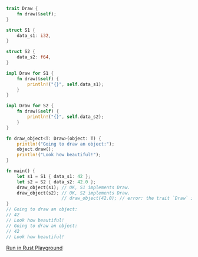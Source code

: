 ```rust
trait Draw {
    fn draw(&self);
}

struct S1 {
    data_s1: i32,
}

struct S2 {
    data_s2: f64,
}

impl Draw for S1 {
    fn draw(&self) {
        println!("{}", self.data_s1);
    }
}

impl Draw for S2 {
    fn draw(&self) {
        println!("{}", self.data_s2);
    }
}

fn draw_object<T: Draw>(object: T) {
    println!("Going to draw an object:");
    object.draw();
    println!("Look how beautiful!");
}

fn main() {
    let s1 = S1 { data_s1: 42 };
    let s2 = S2 { data_s2: 42.0 };
    draw_object(s1); // OK, S1 implements Draw.
    draw_object(s2); // OK, S2 implements Draw.
                     // draw_object(42.0); // error: the trait `Draw` is not implemented for the type `_`
}
// Going to draw an object:
// 42
// Look how beautiful!
// Going to draw an object:
// 42
// Look how beautiful!

```
[Run in Rust Playground](https://play.rust-lang.org/?version=stable&mode=debug&edition=2021&gist=91fce126300dfdce54440ad62715d5e4&version=stable)
